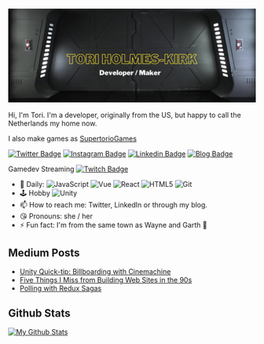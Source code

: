[![Header](https://raw.githubusercontent.com/supertorio/supertorio/master/assets/readme_header.png "Header")](https://supertorio.dev/)

Hi, I'm Tori. I'm a developer, originally from the US, but happy to call the Netherlands my home now.

I also make games as [SupertorioGames](https://twitter.com/supertoriogames/)

[![Twitter Badge](https://img.shields.io/badge/-supertorio-blue?style=for-the-badge&logo=Twitter&logoColor=white&link=https://twitter.com/supertorio/)](https://twitter.com/supertorio/)
[![Instagram Badge](https://img.shields.io/badge/-supertorio-red?style=for-the-badge&logo=instagram&logoColor=white&link=https://instagram.com/supertorio/)](https://instagram.com/supertorio)
[![Linkedin Badge](https://img.shields.io/badge/-supertorio-blue?style=for-the-badge&logo=Linkedin&logoColor=white&link=https://www.linkedin.com/in/supertorio/)](https://www.linkedin.com/in/supertorio/)
[![Blog Badge](https://img.shields.io/badge/-BLOG-orange?style=for-the-badge&logo=Squarespace&logoColor=white&link=https://www.supertor.io/)](https://www.supertor.io/)

Gamedev Streaming [![Twitch Badge](https://img.shields.io/badge/-supertorio-6441A4?style=for-the-badge&logo=Twitch&logoColor=white&link=https://twitch.tv/supertorio/)](https://www.twitch.tv/supertorio)


- 🔭  Daily:
  ![JavaScript](https://img.shields.io/badge/-JavaScript-black?style=flat-square&logo=javascript)
  ![Vue](https://img.shields.io/badge/Vue.js-35495E?style=flat-square&logo=vuedotjs&logoColor=4FC08D)
  ![React](https://img.shields.io/badge/-React-3b2e5a?style=flat-square&logo=react)
  ![HTML5](https://img.shields.io/badge/-HTML5-E34F26?style=flat-square&logo=html5&logoColor=white)
  ![Git](https://img.shields.io/badge/-Git-black?style=flat-square&logo=git)
- 🕹️  Hobby ![Unity](https://img.shields.io/badge/unity-%23000000.svg?style=flat-square&logo=unity&logoColor=white)
- 📫  How to reach me: Twitter, LinkedIn or through my blog.
- 😘  Pronouns: she / her
- ⚡  Fun fact: I'm from the same town as Wayne and Garth 🤘

## Medium Posts
<!-- BLOG-POST-LIST:START -->
- [Unity Quick-tip: Billboarding with Cinemachine](https://supertorio.medium.com/unity-quick-tip-billboarding-with-cinemachine-22af332d333?source=rss-a7d41cb591b4------2)
- [Five Things I Miss from Building Web Sites in the 90s](https://supertorio.medium.com/five-things-i-miss-from-building-web-sites-in-the-90s-beb157a94305?source=rss-a7d41cb591b4------2)
- [Polling with Redux Sagas](https://supertorio.medium.com/polling-with-redux-sagas-da79c4aea968?source=rss-a7d41cb591b4------2)
<!-- BLOG-POST-LIST:END -->

## Github Stats
[![My Github Stats](https://github-readme-stats.vercel.app/api?username=supertorio&show_icons=true&title_color=fff&icon_color=79ff97&text_color=9f9f9f&bg_color=151515)](https://github.com/supertorio)
